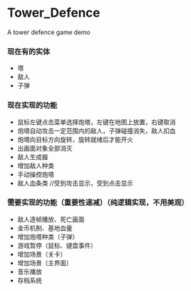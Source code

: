 ﻿# Tower_Defence
A tower defence game demo

### 现在有的实体
+ 塔
+ 敌人
+ 子弹
### 现在实现的功能
+ 鼠标左键点击菜单选择炮塔，左键在地图上放置，右键取消
+ 炮塔自动攻击一定范围内的敌人，子弹碰撞消失，敌人扣血
+ 炮塔向目标方向旋转，旋转就绪后才能开火
+ 出画面对象全部消灭
+ 敌人生成器
+ 增加敌人种类
+ 手动操控炮塔
+ 敌人血条类 //受到攻击显示，受到点击显示
### 需要实现的功能（重要性递减）（纯逻辑实现，不用美观）
+ 敌人逐帧播放、死亡画面
+ 金币机制、基地血量
+ 增加炮塔种类（子弹）
+ 游戏暂停（鼠标、键盘事件）
+ 增加场景（关卡）
+ 增加场景（主界面）
+ 音乐播放
+ 存档系统
